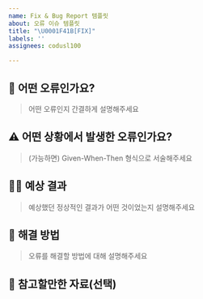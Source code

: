 ```yaml
---
name: Fix & Bug Report 템플릿
about: 오류 이슈 템플릿
title: "\U0001F41B[FIX]"
labels: ''
assignees: codusl100

---
```


## 🐛 어떤 오류인가요?

> 어떤 오류인지 간결하게 설명해주세요


## ⚠️ 어떤 상황에서 발생한 오류인가요?

> (가능하면) Given-When-Then 형식으로 서술해주세요


## ✌🏻 예상 결과

> 예상했던 정상적인 결과가 어떤 것이었는지 설명해주세요


## 🎁 해결 방법

> 오류를 해결할 방법에 대해 설명해주세요


## 📎 참고할만한 자료(선택)